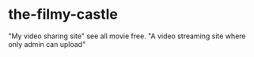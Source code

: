 # the-filmy-castle
"My video sharing site" see all movie free. "A video streaming site where only admin can upload"
